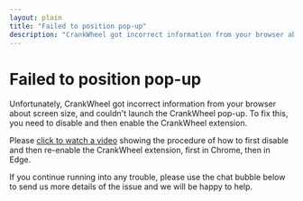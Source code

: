```yaml
---
layout: plain
title: "Failed to position pop-up"
description: "CrankWheel got incorrect information from your browser about screen size, and couldn't launch the CrankWheel pop-up. To fix this, you need to reload the CrankWheel extension."
---
```


# Failed to position pop-up

Unfortunately, CrankWheel got incorrect information from your browser about screen size, and couldn't launch the CrankWheel pop-up. To fix this, you need to disable and then enable the CrankWheel extension.

Please [click to watch a video](https://meeting.is/ss/share/2c94c4fe-8ddb-48de-84fd-c36cc725568a) showing the procedure of how to first disable and then re-enable the CrankWheel extension, first in Chrome, then in Edge.

If you continue running into any trouble, please use the chat bubble below to send us more details of the issue and we will be happy to help.
